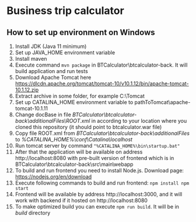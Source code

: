 # Business trip calculator
## How to set up environment on Windows
1. Install JDK (Java 11 minimum)
2. Set up JAVA_HOME environment variable
3. Install maven
4. Execute command ``` mvn package ``` in BTCalculator\btcalculator-back. It will build application and run tests
5. Download Apache Tomcat here https://dlcdn.apache.org/tomcat/tomcat-10/v10.1.12/bin/apache-tomcat-10.1.12.zip
6. Extract archive in some folder, for example C:\Tomcat 
7. Set up CATALINA_HOME environment variable to pathToTomcat\apache-tomcat-10.1.11
8. Change docBase in file _BTCalculator\btcalculator-back\additionalFiles\ROOT.xml_ in according to your location where you cloned this repository (it should point to btcalculator.war file)
9. Copy file ROOT.xml from _BTCalculator\btcalculator-back\additionalFiles_ to _%CATALINA_HOME%\conf\Catalina\localhost_
10. Run tomcat server by command ``` "%CATALINA_HOME%\bin\startup.bat" ```
11. After that the application will be available on address http://localhost:8080 with pre-built version of frontend which is in BTCalculator\btcalculator-back\src\main\webapp
12. To build and run frontend you need to install Node.js. Download page: https://nodejs.org/en/download
13. Execute following commands to build and run frontend:
        ```
        npm install
        npm start
        ```
14. Frontend will be available by address http://localhost:3000, and it will work with backend if it hosted on http://localhost:8080
15. To make optimized build you can execute ``` npm run build ```. It will be in _build_ directory